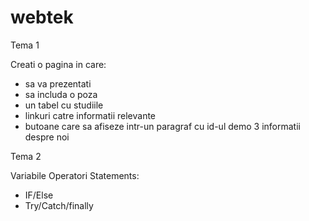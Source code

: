 # webtek

Tema 1

Creati o pagina in care:
- sa va prezentati
- sa includa o poza
- un tabel cu studiile
- linkuri catre informatii relevante
- butoane care sa afiseze intr-un paragraf cu id-ul demo 3 informatii despre noi

Tema 2

Variabile
Operatori
Statements:
  - IF/Else
  - Try/Catch/finally
